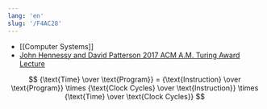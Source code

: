 ```yaml
---
lang: 'en'
slug: '/F4AC28'
---
```


- [[Computer Systems]]
- [John Hennessy and David Patterson 2017 ACM A.M. Turing Award Lecture](https://youtu.be/3LVeEjsn8Ts?t=1034)

$$
{\text{Time} \over \text{Program}} = {\text{Instruction} \over \text{Program}} \times {\text{Clock Cycles} \over \text{Instruction}} \times {\text{Time} \over \text{Clock Cycles}}
$$
